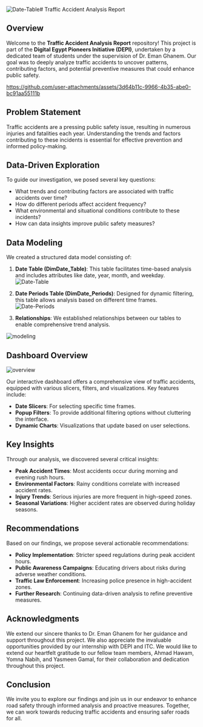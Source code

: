 ![Date-Table](https://github.com/user-attachments/assets/71aaa52c-7c2a-42d6-b648-b321f39006c3)# Traffic Accident Analysis Report

## Overview

Welcome to the **Traffic Accident Analysis Report** repository! This project is part of the **Digital Egypt Pioneers Initiative (DEPI)**, undertaken by a dedicated team of students under the supervision of Dr. Eman Ghanem. Our goal was to deeply analyze traffic accidents to uncover patterns, contributing factors, and potential preventive measures that could enhance public safety.


https://github.com/user-attachments/assets/3d64b11c-9966-4b35-abe0-bc91aa55111b


## Problem Statement

Traffic accidents are a pressing public safety issue, resulting in numerous injuries and fatalities each year. Understanding the trends and factors contributing to these incidents is essential for effective prevention and informed policy-making. 

## Data-Driven Exploration

To guide our investigation, we posed several key questions:
- What trends and contributing factors are associated with traffic accidents over time?
- How do different periods affect accident frequency?
- What environmental and situational conditions contribute to these incidents?
- How can data insights improve public safety measures?

## Data Modeling

We created a structured data model consisting of:

1. **Date Table (DimDate_Table)**: This table facilitates time-based analysis and includes attributes like date, year, month, and weekday.
![Date-Table](https://github.com/user-attachments/assets/b44f6904-0b50-4f83-8e5f-e622f3e989c8)

2. **Date Periods Table (DimDate_Periods)**: Designed for dynamic filtering, this table allows analysis based on different time frames.
![Date-Periods](https://github.com/user-attachments/assets/20b8dff4-cff6-4f9b-9739-8665bc6aedd5)

3. **Relationships**: We established relationships between our tables to enable comprehensive trend analysis.

![modeling](https://github.com/user-attachments/assets/54777ef3-91b9-4c6e-962a-27ef31fc7093)

## Dashboard Overview

![overview](https://github.com/user-attachments/assets/b9ca9a41-0fb9-46a6-b84f-8964a35d23d1)

Our interactive dashboard offers a comprehensive view of traffic accidents, equipped with various slicers, filters, and visualizations. Key features include:

- **Date Slicers**: For selecting specific time frames.
- **Popup Filters**: To provide additional filtering options without cluttering the interface.
- **Dynamic Charts**: Visualizations that update based on user selections.

## Key Insights

Through our analysis, we discovered several critical insights:
- **Peak Accident Times**: Most accidents occur during morning and evening rush hours.
- **Environmental Factors**: Rainy conditions correlate with increased accident rates.
- **Injury Trends**: Serious injuries are more frequent in high-speed zones.
- **Seasonal Variations**: Higher accident rates are observed during holiday seasons.

## Recommendations

Based on our findings, we propose several actionable recommendations:
- **Policy Implementation**: Stricter speed regulations during peak accident hours.
- **Public Awareness Campaigns**: Educating drivers about risks during adverse weather conditions.
- **Traffic Law Enforcement**: Increasing police presence in high-accident zones.
- **Further Research**: Continuing data-driven analysis to refine preventive measures.

## Acknowledgments

We extend our sincere thanks to Dr. Eman Ghanem for her guidance and support throughout this project. We also appreciate the invaluable opportunities provided by our internship with DEPI and ITC.
We would like to extend our heartfelt gratitude to our fellow team members, Ahmad Hawam, Yomna Nabih, and Yasmeen Gamal, for their collaboration and dedication throughout this project.

## Conclusion

We invite you to explore our findings and join us in our endeavor to enhance road safety through informed analysis and proactive measures. Together, we can work towards reducing traffic accidents and ensuring safer roads for all.
